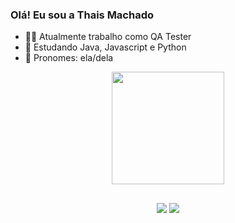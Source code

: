 ### Olá! Eu sou a Thais Machado


- 👩‍💻 Atualmente trabalho como QA Tester
- 🌱 Estudando Java, Javascript e Python
- 👩 Pronomes: ela/dela

<div align="center">
  <a href="https://github.com/thaisdmachado">
  <img height="180em" src="https://github-readme-stats.vercel.app/api/top-langs/?username=thaisdmachado&layout=compact&langs_count=7&theme=dracula"/>
</div>

##
  <div align="center">
     <a href="https://www.linkedin.com/in/thais-machado-256095142" target="_blank"><img src="https://img.shields.io/badge/-LinkedIn-%230077B5?style=for-the-badge&logo=linkedin&logoColor=white" target="_blank"></a> 
    <a href = "mailto:thaisdiniz45@gmail.com"><img src="https://img.shields.io/badge/-Gmail-%23333?style=for-the-badge&logo=gmail&logoColor=red" target="_blank"></a>
  </div>
